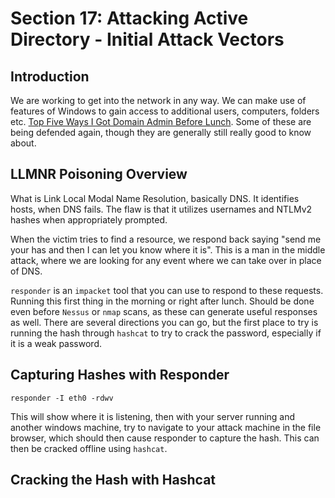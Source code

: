 # Section 17: Attacking Active Directory - Initial Attack Vectors

## Introduction

We are working to get into the network in any way. We can make use of
features of Windows to gain access to additional users, computers, folders
etc. [Top Five Ways I Got Domain Admin Before
Lunch](https://medium.com/@adam.toscher/top-five-ways-i-got-domain-admin-on-your-internal-network-before-lunch-2018-edition-82259ab73aaa).
Some of these are being defended again, though they are generally still
really good to know about.

## LLMNR Poisoning Overview

What is Link Local Modal Name Resolution, basically DNS. It identifies
hosts, when DNS fails. The flaw is that it utilizes usernames and NTLMv2
hashes when appropriately prompted.

When the victim tries to find a resource, we respond back saying "send me
your has and then I can let you know where it is". This is a man in the
middle attack, where we are looking for any event where we can take over
in place of DNS.

`responder` is an `impacket` tool that you can use to respond to these
requests. Running this first thing in the morning or right after lunch.
Should be done even before `Nessus` or `nmap` scans, as these can generate
useful responses as well. There are several directions you can go, but the
first place to try is running the hash through `hashcat` to try to crack
the password, especially if it is a weak password.

## Capturing Hashes with Responder

```
responder -I eth0 -rdwv
```

This will show where it is listening, then with your server running and
another windows machine, try to navigate to your attack machine in the
file browser, which should then cause responder to capture the hash. This
can then be cracked offline using `hashcat`.

## Cracking the Hash with Hashcat


